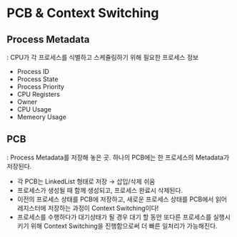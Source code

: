 # PCB & Context Switching

## Process Metadata

: CPU가 각 프로세스를 식별하고 스케쥴링하기 위해 필요한 프로세스 정보

- Process ID
- Process State
- Process Priority
- CPU Registers
- Owner
- CPU Usage
- Memeory Usage

## PCB

: Process Metadata를 저장해 놓은 곳. 하나의 PCB에는 한 프로세스의 Metadata가 저장된다.

- 각 PCB는 LinkedList 형태로 저장 → 삽입/삭제 쉬움
- 프로세스가 생성될 때 함께 생성되고, 프로세스 완료시 삭제된다.
- 이전의 프로세스 상태를 PCB에 저장하고, 새로운 프로세스 상태를 PCB에서 읽어 레지스터에 저장하는 과정이 Context Switching이다!
- 프로세스를 수행하다가 대기상태가 될 경우 대기 할 동안 또다른 프로세스를 실행시키기 위해 Context Switching을 진행함으로써 더 빠른 일처리가 가능해진다.
